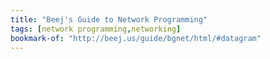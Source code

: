 ```yaml
---
title: "Beej's Guide to Network Programming"
tags: [network programming,networking]
bookmark-of: "http://beej.us/guide/bgnet/html/#datagram"
---
```

